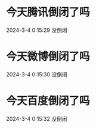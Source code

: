 # 今天腾讯倒闭了吗

2024-3-4 0:15:29 没倒闭

# 今天微博倒闭了吗

2024-3-4 0:15:30 没倒闭

# 今天百度倒闭了吗

2024-3-4 0:15:32 没倒闭

